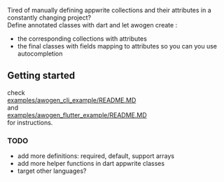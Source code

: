 Tired of manually defining appwrite collections and their attributes in a constantly changing project?  
Define annotated classes with dart and let awogen create :

- the corresponding collections with attributes
- the final classes with fields mapping to attributes so you can you use autocompletion

## Getting started

check  
[examples/awogen_cli_example/README.MD](examples/awogen_flutter_example/README.md)  
and  
[examples/awogen_flutter_example/README.MD](examples/awogen_flutter_example/README.md)  
for instructions.

### TODO

- add more definitions: required, default, support arrays
- add more helper functions in dart appwrite classes
- target other languages?

